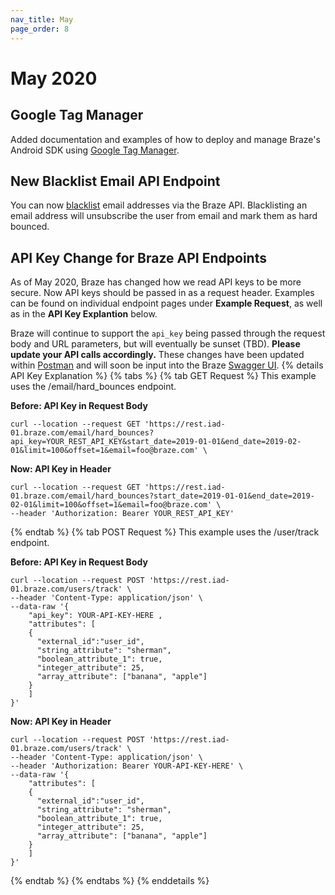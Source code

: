 ```yaml
---
nav_title: May
page_order: 8
---
```

# May 2020

## Google Tag Manager

Added documentation and examples of how to deploy and manage Braze's Android SDK using [Google Tag Manager]({{site.baseurl}}/developer_guide/platform_integration_guides/android/advanced_use_cases/android_google_tag_manager/).

## New Blacklist Email API Endpoint
You can now [blacklist]({{site.baseurl}}/api/endpoints/email/post_blacklist/) email addresses via the Braze API. Blacklisting an email address will unsubscribe the user from email and mark them as hard bounced.

## API Key Change for Braze API Endpoints

As of May 2020, Braze has changed how we read API keys to be more secure. Now API keys should be passed in as a request header. Examples can be found on individual endpoint pages under __Example Request__, as well as in the __API Key Explantion__ below.

Braze will continue to support the `api_key` being passed through the request body and URL parameters, but will eventually be sunset (TBD). __Please update your API calls accordingly.__ These changes have been updated within [Postman](https://documenter.getpostman.com/view/4689407/SVYrsdsG?version=latest#intro) and will soon be input into the Braze [Swagger UI](https://www.braze.com/docs/api/interactive). 
{% details API Key Explanation %}
{% tabs %}
{% tab GET Request %}
This example uses the /email/hard_bounces endpoint.

__Before: API Key in Request Body__
```
curl --location --request GET 'https://rest.iad-01.braze.com/email/hard_bounces?api_key=YOUR_REST_API_KEY&start_date=2019-01-01&end_date=2019-02-01&limit=100&offset=1&email=foo@braze.com' \
```
__Now: API Key in Header__
```
curl --location --request GET 'https://rest.iad-01.braze.com/email/hard_bounces?start_date=2019-01-01&end_date=2019-02-01&limit=100&offset=1&email=foo@braze.com' \
--header 'Authorization: Bearer YOUR_REST_API_KEY'
```
{% endtab %}
{% tab POST Request %}
This example uses the /user/track endpoint.

__Before: API Key in Request Body__
```
curl --location --request POST 'https://rest.iad-01.braze.com/users/track' \
--header 'Content-Type: application/json' \
--data-raw '{
	"api_key": YOUR-API-KEY-HERE ,
	"attributes": [ 
 	{
 	  "external_id":"user_id",
      "string_attribute": "sherman",
      "boolean_attribute_1": true,
      "integer_attribute": 25,
      "array_attribute": ["banana", "apple"]
    }
    ]
}'
```
__Now: API Key in Header__
```
curl --location --request POST 'https://rest.iad-01.braze.com/users/track' \
--header 'Content-Type: application/json' \
--header 'Authorization: Bearer YOUR-API-KEY-HERE' \
--data-raw '{
	"attributes": [ 
 	{
	  "external_id":"user_id",
      "string_attribute": "sherman",
      "boolean_attribute_1": true,
      "integer_attribute": 25,
      "array_attribute": ["banana", "apple"]
    }
    ]
}'
```
{% endtab %}
{% endtabs %}
{% enddetails %}


